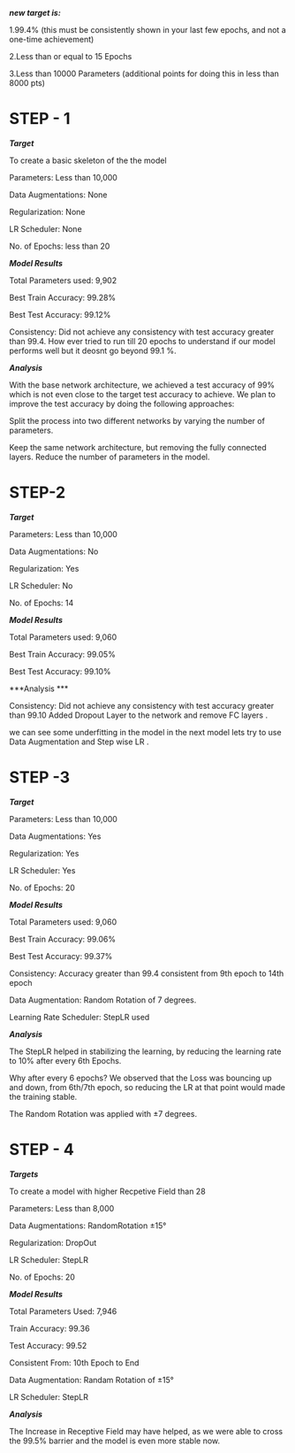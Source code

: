 ***new target is:***

1.99.4% (this must be consistently shown in your last few epochs, and not a one-time achievement)

2.Less than or equal to 15 Epochs

3.Less than 10000 Parameters (additional points for doing this in less than 8000 pts)


# STEP - 1

***Target***

To create a basic skeleton of the the model

Parameters: Less than 10,000

Data Augmentations: None

Regularization: None

LR Scheduler: None

No. of Epochs: less than 20

***Model Results***

Total Parameters used: 9,902

Best Train Accuracy: 99.28%

Best Test Accuracy: 99.12%

Consistency: Did not achieve any consistency with test accuracy greater than 99.4. How ever tried to run till 20 epochs to understand if our model performs well but it deosnt go beyond 99.1 %.

***Analysis***

With the base network architecture, we achieved a test accuracy of 99% which is not even close to the target test accuracy to achieve. We plan to improve the test accuracy by doing the following approaches:

Split the process into two different networks by varying the number of parameters.

Keep the same network architecture, but removing the fully connected layers. Reduce the number of parameters in the model.



# STEP-2

***Target***



Parameters: Less than 10,000

Data Augmentations: No

Regularization: Yes

LR Scheduler: No

No. of Epochs: 14

***Model Results***

Total Parameters used: 9,060

Best Train Accuracy: 99.05%

Best Test Accuracy: 99.10%

***Analysis ***

Consistency: Did not achieve any consistency with test accuracy greater than 99.10
Added Dropout Layer to the network and remove FC layers .

we can see some underfitting in the model in the next model lets try to use Data Augmentation and Step wise LR .


# STEP -3

***Target***

Parameters: Less than 10,000

Data Augmentations: Yes

Regularization: Yes

LR Scheduler: Yes

No. of Epochs: 20



***Model Results***

Total Parameters used: 9,060


Best Train Accuracy: 99.06%

Best Test Accuracy: 99.37%

Consistency: Accuracy greater than 99.4 consistent from 9th epoch to 14th epoch

Data Augmentation: Random Rotation of 7 degrees.

Learning Rate Scheduler: StepLR used

***Analysis***

The StepLR helped in stabilizing the learning, by reducing the learning rate to 10% after every 6th Epochs.

Why after every 6 epochs? We observed that the Loss was bouncing up and down, from 6th/7th epoch, so reducing the LR at that point would made the training stable.

The Random Rotation was applied with ±7 degrees.



# STEP - 4 

***Targets***


To create a model with higher Recpetive Field than 28

Parameters: Less than 8,000

Data Augmentations: RandomRotation ±15°

Regularization: DropOut

LR Scheduler: StepLR

No. of Epochs: 20


***Model Results***

Total Parameters Used: 7,946

Train Accuracy: 99.36

Test Accuracy: 99.52

Consistent From: 10th Epoch to End

Data Augmentation: Randam Rotation of ±15°

LR Scheduler: StepLR

***Analysis***

The Increase in Receptive Field may have helped, as we were able to cross the 99.5% barrier and the model is even more stable now.
